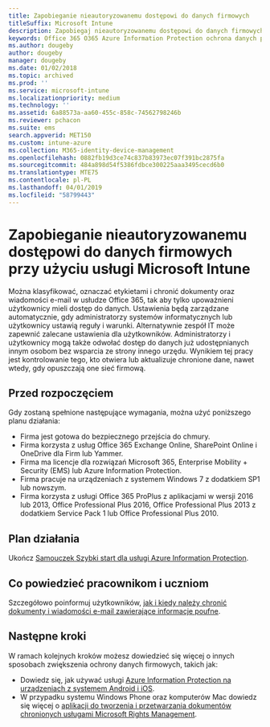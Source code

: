 ```yaml
---
title: Zapobieganie nieautoryzowanemu dostępowi do danych firmowych
titleSuffix: Microsoft Intune
description: Zapobiegaj nieautoryzowanemu dostępowi do danych firmowych udostępnianych poza siecią firmową przy użyciu usługi Microsoft Intune.
keywords: Office 365 O365 Azure Information Protection ochrona danych poza siecią dane firmowe
ms.author: dougeby
author: dougeby
manager: dougeby
ms.date: 01/02/2018
ms.topic: archived
ms.prod: ''
ms.service: microsoft-intune
ms.localizationpriority: medium
ms.technology: ''
ms.assetid: 6a88573a-aa60-455c-858c-74562798246b
ms.reviewer: pchacon
ms.suite: ems
search.appverid: MET150
ms.custom: intune-azure
ms.collection: M365-identity-device-management
ms.openlocfilehash: 0882fb19d3ce74c837b83973ec07f391bc2875fa
ms.sourcegitcommit: 484a898d54f5386fdbce300225aaa3495cecd6b0
ms.translationtype: MTE75
ms.contentlocale: pl-PL
ms.lasthandoff: 04/01/2019
ms.locfileid: "58799443"
---
```

# <a name="prevent-unauthorized-access-to-company-data-using-microsoft-intune"></a>Zapobieganie nieautoryzowanemu dostępowi do danych firmowych przy użyciu usługi Microsoft Intune

Można klasyfikować, oznaczać etykietami i chronić dokumenty oraz wiadomości e-mail w usłudze Office 365, tak aby tylko upoważnieni użytkownicy mieli dostęp do danych. Ustawienia będą zarządzane automatycznie, gdy administratorzy systemów informatycznych lub użytkownicy ustawią reguły i warunki. Alternatywnie zespół IT może zapewnić zalecane ustawienia dla użytkowników. Administratorzy i użytkownicy mogą także odwołać dostęp do danych już udostępnianych innym osobom bez wsparcia ze strony innego urzędu. Wynikiem tej pracy jest kontrolowanie tego, kto otwiera lub aktualizuje chronione dane, nawet wtedy, gdy opuszczają one sieć firmową. 

## <a name="before-you-begin"></a>Przed rozpoczęciem

Gdy zostaną spełnione następujące wymagania, można użyć poniższego planu działania:
* Firma jest gotowa do bezpiecznego przejścia do chmury.
* Firma korzysta z usług Office 365 Exchange Online, SharePoint Online i OneDrive dla Firm lub Yammer.
* Firma ma licencje dla rozwiązań Microsoft 365, Enterprise Mobility + Security (EMS) lub Azure Information Protection.
* Firma pracuje na urządzeniach z systemem Windows 7 z dodatkiem SP1 lub nowszym.
* Firma korzysta z usługi Office 365 ProPlus z aplikacjami w wersji 2016 lub 2013, Office Professional Plus 2016, Office Professional Plus 2013 z dodatkiem Service Pack 1 lub Office Professional Plus 2010.

## <a name="action-plan"></a>Plan działania

Ukończ [Samouczek Szybki start dla usługi Azure Information Protection](https://docs.microsoft.com/information-protection/get-started/infoprotect-quick-start-tutorial).  

## <a name="what-to-tell-employees-and-students"></a>Co powiedzieć pracownikom i uczniom

Szczegółowo poinformuj użytkowników, [jak i kiedy należy chronić dokumenty i wiadomości e-mail zawierające informacje poufne](https://docs.microsoft.com/information-protection/deploy-use/help-users).

## <a name="next-steps"></a>Następne kroki

W ramach kolejnych kroków możesz dowiedzieć się więcej o innych sposobach zwiększenia ochrony danych firmowych, takich jak: 

* Dowiedz się, jak używać usługi [Azure Information Protection na urządzeniach z systemem Android i iOS](https://docs.microsoft.com/information-protection/rms-client/mobile-app-faq).
* W przypadku systemu Windows Phone oraz komputerów Mac dowiedz się więcej o [aplikacji do tworzenia i przetwarzania dokumentów chronionych usługami Microsoft Rights Management](https://technet.microsoft.com/dn451248).
